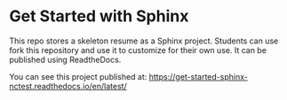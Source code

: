 # Get Started with Sphinx

This repo stores a skeleton resume as a Sphinx project. Students can use fork this
repository and use it to customize for their own use. It can be published using ReadtheDocs.

You can see this project published at: https://get-started-sphinx-nctest.readthedocs.io/en/latest/
